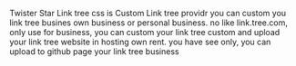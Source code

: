 Twister Star Link tree css is Custom Link tree providr you can custom you link tree busines own business or personal business.
no like link.tree.com, only use for business, you can custom your link tree custom and upload your link tree website in hosting own rent.
you have see only, you can upload to github page your link tree business
